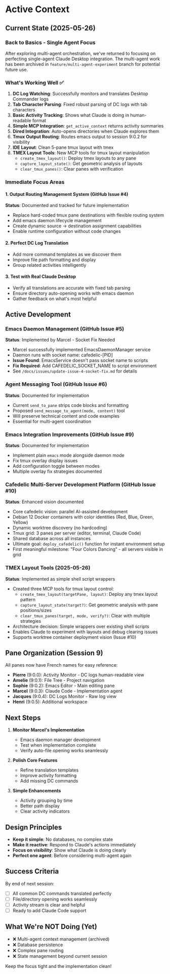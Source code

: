 # Active Context

## Current State (2025-05-26)

### Back to Basics - Single Agent Focus
After exploring multi-agent orchestration, we've returned to focusing on perfecting single-agent Claude Desktop integration. The multi-agent work has been archived in `feature/multi-agent-experiment` branch for potential future use.

### What's Working Well ✅
1. **DC Log Watching**: Successfully monitors and translates Desktop Commander logs
2. **Tab Character Parsing**: Fixed robust parsing of DC logs with tab characters
3. **Basic Activity Tracking**: Shows what Claude is doing in human-readable format  
4. **Simple MCP Integration**: `get_active_context` returns activity summaries
5. **Dired Integration**: Auto-opens directories when Claude explores them
6. **Tmux Output Routing**: Routes emacs output to session 9:0.2 for visibility
7. **IDE Layout**: Clean 5-pane tmux layout with tmex
8. **TMEX Layout Tools**: New MCP tools for tmux layout manipulation
   - `create_tmex_layout()`: Deploy tmex layouts to any pane
   - `capture_layout_state()`: Get geometric analysis of layouts
   - `clear_tmux_panes()`: Clear panes with verification

### Immediate Focus Areas

#### 1. Output Routing Management System (GitHub Issue #4)
**Status**: Documented and tracked for future implementation
- Replace hard-coded tmux pane destinations with flexible routing system
- Add emacs daemon lifecycle management 
- Create dynamic source → destination assignment capabilities
- Enable runtime configuration without code changes

#### 2. Perfect DC Log Translation
- Add more command templates as we discover them
- Improve file path formatting and display
- Group related activities intelligently

#### 3. Test with Real Claude Desktop
- Verify all translations are accurate with fixed tab parsing
- Ensure directory auto-opening works with emacs daemon
- Gather feedback on what's most helpful

## Active Development

### Emacs Daemon Management (GitHub Issue #5)
**Status**: Implemented by Marcel - Socket Fix Needed
- Marcel successfully implemented EmacsDaemonManager service
- Daemon runs with socket name: cafedelic-[PID]
- **Issue Found**: EmacsService doesn't pass socket name to scripts
- **Fix Required**: Add CAFEDELIC_SOCKET_NAME to script environment
- See `/docs/issues/update-issue-4-socket-fix.md` for details

### Agent Messaging Tool (GitHub Issue #6)
**Status**: Documented for implementation
- Current `send_to_pane` strips code blocks and formatting
- Proposed `send_message_to_agent(mode, content)` tool
- Will preserve technical content and code examples
- Essential for multi-agent coordination

### Emacs Integration Improvements (GitHub Issue #9)
**Status**: Documented for implementation
- Implement plain `emacs` mode alongside daemon mode
- Fix tmux overlay display issues
- Add configuration toggle between modes
- Multiple overlay fix strategies documented

### Cafedelic Multi-Server Development Platform (GitHub Issue #10)
**Status**: Enhanced vision documented
- Core cafedelic vision: parallel AI-assisted development
- Debian 12 Docker containers with color identities (Red, Blue, Green, Yellow)
- Dynamic worktree discovery (no hardcoding)
- Tmux grid: 3 panes per server (editor, terminal, Claude Code)
- Shared database across all instances
- Ultimate goal: `deploy_cafedelic()` function for instant environment setup
- First meaningful milestone: "Four Colors Dancing" - all servers visible in grid

### TMEX Layout Tools (2025-05-26)
**Status**: Implemented as simple shell script wrappers
- Created three MCP tools for tmux layout control:
  - `create_tmex_layout(targetPane, layout)`: Deploy any tmex layout pattern
  - `capture_layout_state(target?)`: Get geometric analysis with pane positions/sizes
  - `clear_tmux_panes(target, mode, verify?)`: Clear with multiple strategies
- Architecture decision: Simple wrappers over existing shell scripts
- Enables Claude to experiment with layouts and debug clearing issues
- Supports worktree container deployment vision (Issue #10)

## Pane Organization (Session 9)

All panes now have French names for easy reference:
- **Pierre** (9:0.0): Activity Monitor - DC logs human-readable view
- **Amelie** (9:0.1): File Tree - Project navigation  
- **Sophie** (9:0.2): Emacs Editor - Main editing pane
- **Marcel** (9:0.3): Claude Code - Implementation agent
- **Jacques** (9:0.4): DC Logs Monitor - Raw log view
- **Henri** (9:0.5): Additional workspace

## Next Steps

1. **Monitor Marcel's Implementation**
   - Emacs daemon manager development
   - Test when implementation complete
   - Verify auto-file opening works seamlessly

2. **Polish Core Features**
   - Refine translation templates
   - Improve activity formatting
   - Add missing DC commands

3. **Simple Enhancements**
   - Activity grouping by time
   - Better path display
   - Clear activity indicators

## Design Principles

- **Keep it simple**: No databases, no complex state
- **Make it reactive**: Respond to Claude's actions immediately
- **Focus on visibility**: Show what Claude is doing clearly
- **Perfect one agent**: Before considering multi-agent again

## Success Criteria

By end of next session:
- [ ] All common DC commands translated perfectly
- [ ] File/directory opening works seamlessly
- [ ] Activity stream is clear and helpful
- [ ] Ready to add Claude Code support

## What We're NOT Doing (Yet)

- ❌ Multi-agent context management (archived)
- ❌ Database persistence
- ❌ Complex pane routing
- ❌ State management beyond current session

Keep the focus tight and the implementation clean!